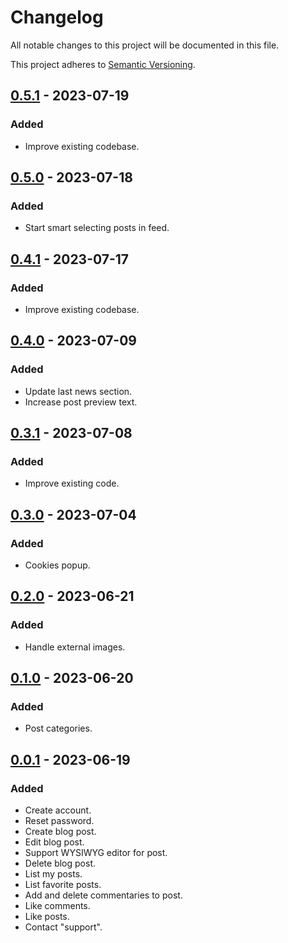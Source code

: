 # Changelog

All notable changes to this project will be documented in this file.

This project adheres to [Semantic Versioning](https://semver.org/spec/v2.0.0.html).

[0.5.1]: https://github.com/AivGitHub/qworpa/releases/tag/v0.5.1

## [0.5.1] - 2023-07-19

### Added

- Improve existing codebase.

[0.5.0]: https://github.com/AivGitHub/qworpa/releases/tag/v0.5.0

## [0.5.0] - 2023-07-18

### Added

- Start smart selecting posts in feed.

[0.4.1]: https://github.com/AivGitHub/qworpa/releases/tag/v0.4.1

## [0.4.1] - 2023-07-17

### Added

- Improve existing codebase.

[0.4.0]: https://github.com/AivGitHub/qworpa/releases/tag/v0.4.0

## [0.4.0] - 2023-07-09

### Added

- Update last news section.
- Increase post preview text.

[0.3.1]: https://github.com/AivGitHub/qworpa/releases/tag/v0.3.1

## [0.3.1] - 2023-07-08

### Added

- Improve existing code.

[0.3.0]: https://github.com/AivGitHub/qworpa/releases/tag/v0.3.0

## [0.3.0] - 2023-07-04

### Added

- Cookies popup.

[0.2.0]: https://github.com/AivGitHub/qworpa/releases/tag/v0.2.0

## [0.2.0] - 2023-06-21

### Added

- Handle external images.

[0.1.0]: https://github.com/AivGitHub/qworpa/releases/tag/v0.1.0

## [0.1.0] - 2023-06-20

### Added

- Post categories.

[0.0.1]: https://github.com/AivGitHub/qworpa/releases/tag/v0.0.1

## [0.0.1] - 2023-06-19

### Added

- Create account.
- Reset password.
- Create blog post.
- Edit blog post.
- Support WYSIWYG editor for post.
- Delete blog post.
- List my posts.
- List favorite posts.
- Add and delete commentaries to post.
- Like comments.
- Like posts.
- Contact "support".
